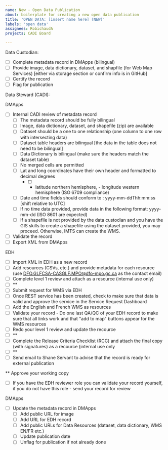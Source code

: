 ```yaml
---
name: New - Open Data Publication
about: boilerplate for creating a new open data publication
title: 'OPEN DATA: [insert name here] (NEW)'
labels: 'open data'
assignees: RobichaudA
projects: CADI Board

---
```

Data Custodian:
- [ ] Complete metadata record in DMApps (bilingual)
- [ ] Provide image, data dictionary, dataset, and shapfile (for Web Map Services) [either via storage section or confirm info is in GitHub]
- [ ] Certify the record
- [ ] Flag for publication

Data Steward (CADI):

DMApps
- [ ] Internal CADI review of metadata record
  - [ ] The metadata record should be fully bilingual
  - [ ] Image, data dictionary, dataset, and shapefile (zip) are available
  - [ ] Dataset should be a one to one relationship (one column to one row with intersecting data)
  - [ ] Dataset table headers are bilingual [the data in the table does not need to be bilingual]
  - [ ] Data Dictionary is bilingual (make sure the headers match the dataset table)
  - [ ] No merged cells are permitted
  - [ ] Lat and long coordinates have their own header and formatted to decimal degrees
    - [ ]  + latitude northern hemisphere, - longitude western hemisphere (ISO 6709 compliance)
  - [ ]  Date and time fields should conform to : yyyy-mm-ddThh:mm:ss [shift relative to UTC]
    - [ ]  If no time data provided, provide data in the following format: yyyy-mm-dd (ISO 8601 are expected)
  - [ ] If a shapefile is not provided by the data custodian and you have the GIS skills to create a shapefile using the dataset provided, you may proceed. Otherwise, IMTS can create the WMS.
- [ ] Validate the record
- [ ] Export XML from DMApps

EDH 

- [ ] Import XML in EDH as a new record
- [ ] Add resources (CSVs, etc.) and provide metadata for each resource (use DFO.GLFCSA-CASGLF.MPO@dfo-mpo.gc.ca as the contact email)
- [ ] Complete level 1 review and attach as a resource (internal use only)
- [ ] **
- [ ] Submit request for WMS via EDH
- [ ] Once REST service has been created, check to make sure that data is valid and approve the service in the Service Request Dashboard
- [ ] Add the English and French WMS as resources
- [ ] Validate your record - Do one last QA/QC of your EDH record to make sure that all links work and that "add to map" buttons appear for the WMS resources
- [ ] Redo your level 1 review and update the recource
- [ ] **
- [ ] Complete the Release Criteria Checklist (RCC) and attach the final copy (with signatures) as a recource (internal use only
- [ ] **
- [ ] Send email to Shane Servant to advise that the record is ready for external publication

** Approve your working copy
-   [ ] If you have the EDH reviewer role you can validate your record yourself, if you do not have this role - send your record for review

DMApps
- [ ] Update the metadata record in DMApps
  - [ ] Add public URL for image
  - [ ] Add URL for EDH record
  - [ ] Add public URLs for Data Resources (dataset, data dictionary, WMS EN/FR etc.)
  - [ ] Update publication date
  - [ ] Unflag for publication if not already done
